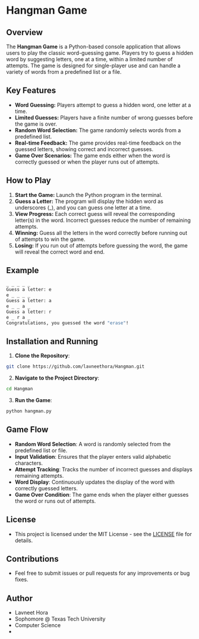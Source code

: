 # Hangman Game

## Overview

The **Hangman Game** is a Python-based console application that allows users to play the classic word-guessing game. Players try to guess a hidden word by suggesting letters, one at a time, within a limited number of attempts. The game is designed for single-player use and can handle a variety of words from a predefined list or a file.

## Key Features

- **Word Guessing:** Players attempt to guess a hidden word, one letter at a time.
- **Limited Guesses:** Players have a finite number of wrong guesses before the game is over.
- **Random Word Selection:** The game randomly selects words from a predefined list.
- **Real-time Feedback:** The game provides real-time feedback on the guessed letters, showing correct and incorrect guesses.
- **Game Over Scenarios:** The game ends either when the word is correctly guessed or when the player runs out of attempts.
  
## How to Play

1. **Start the Game:** Launch the Python program in the terminal.
2. **Guess a Letter:** The program will display the hidden word as underscores (_), and you can guess one letter at a time.
3. **View Progress:** Each correct guess will reveal the corresponding letter(s) in the word. Incorrect guesses reduce the number of remaining attempts.
4. **Winning:** Guess all the letters in the word correctly before running out of attempts to win the game.
5. **Losing:** If you run out of attempts before guessing the word, the game will reveal the correct word and end.

## Example

```bash
_ _ _ _ _ 
Guess a letter: e
e _ _ _ _ 
Guess a letter: a
e _ _ a _ 
Guess a letter: r
e _ r a _ 
Congratulations, you guessed the word "erase"!
```

## Installation and Running

1. **Clone the Repository**:
```bash
git clone https://github.com/lavneethora/Hangman.git
```

2. **Navigate to the Project Directory**:
```bash
cd Hangman
```

3. **Run the Game**:
```bash
python hangman.py
```

## Game Flow

- **Random Word Selection**: A word is randomly selected from the predefined list or file.
- **Input Validation**: Ensures that the player enters valid alphabetic characters.
- **Attempt Tracking**: Tracks the number of incorrect guesses and displays remaining attempts.
- **Word Display**: Continuously updates the display of the word with correctly guessed letters.
- **Game Over Condition**: The game ends when the player either guesses the word or runs out of attempts.

## License

- This project is licensed under the MIT License - see the [LICENSE](LICENSE) file for details.

## Contributions
- Feel free to submit issues or pull requests for any improvements or bug fixes.

## Author

- Lavneet Hora
- Sophomore @ Texas Tech University
- Computer Science
- 
